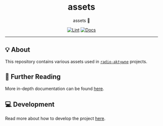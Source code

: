 <h1 align="center">assets</h1>

<div align="center">

assets 🎨

[![Lint](https://github.com/radio-aktywne/assets/actions/workflows/lint.yaml/badge.svg)](https://github.com/radio-aktywne/assets/actions/workflows/lint.yaml)
[![Docs](https://github.com/radio-aktywne/assets/actions/workflows/docs.yaml/badge.svg)](https://github.com/radio-aktywne/assets/actions/workflows/docs.yaml)

</div>

---

## 💡 About

This repository contains various assets used in
[`radio-aktywne`](https://github.com/radio-aktywne) projects.

## 📄 Further Reading

More in-depth documentation can be found
[here](https://radio-aktywne.github.io/assets).

## 💻 Development

Read more about how to develop the project
[here](https://github.com/radio-aktywne/assets/blob/main/CONTRIBUTING.md).
